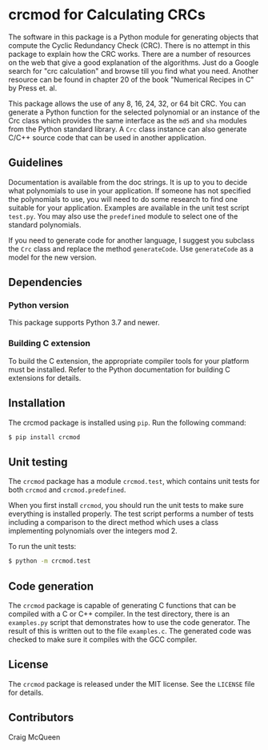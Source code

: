 # crcmod for Calculating CRCs

The software in this package is a Python module for generating objects that
compute the Cyclic Redundancy Check (CRC).  There is no attempt in this package
to explain how the CRC works.  There are a number of resources on the web that
give a good explanation of the algorithms.  Just do a Google search for "crc
calculation" and browse till you find what you need.  Another resource can be
found in chapter 20 of the book "Numerical Recipes in C" by Press et. al.

This package allows the use of any 8, 16, 24, 32, or 64 bit CRC.  You can
generate a Python function for the selected polynomial or an instance of the
Crc class which provides the same interface as the `md5` and `sha` modules
from the Python standard library.  A `Crc` class instance can also generate
C/C++ source code that can be used in another application.

## Guidelines

Documentation is available from the doc strings.  It is up to you to decide
what polynomials to use in your application.  If someone has not specified the
polynomials to use, you will need to do some research to find one suitable for
your application.  Examples are available in the unit test script `test.py`.
You may also use the `predefined` module to select one of the standard
polynomials.

If you need to generate code for another language, I suggest you subclass the
`Crc` class and replace the method `generateCode`.  Use `generateCode` as
a model for the new version.

## Dependencies

### Python version

This package supports Python 3.7 and newer.

### Building C extension

To build the C extension, the appropriate compiler tools for your platform must
be installed. Refer to the Python documentation for building C extensions for
details.

## Installation

The crcmod package is installed using `pip`. Run the following command:

```sh
$ pip install crcmod
```

## Unit testing

The `crcmod` package has a module `crcmod.test`, which contains unit
tests for both `crcmod` and `crcmod.predefined`.

When you first install `crcmod`, you should run the unit tests to make sure
everything is installed properly.  The test script performs a number of tests
including a comparison to the direct method which uses a class implementing
polynomials over the integers mod 2.

To run the unit tests:

```sh
$ python -m crcmod.test
```

## Code generation

The `crcmod` package is capable of generating C functions that can be compiled
with a C or C++ compiler.  In the test directory, there is an `examples.py`
script that demonstrates how to use the code generator.  The result of this is
written out to the file `examples.c`.  The generated code was checked to make
sure it compiles with the GCC compiler.

## License

The `crcmod` package is released under the MIT license. See the `LICENSE`
file for details.

## Contributors

Craig McQueen
